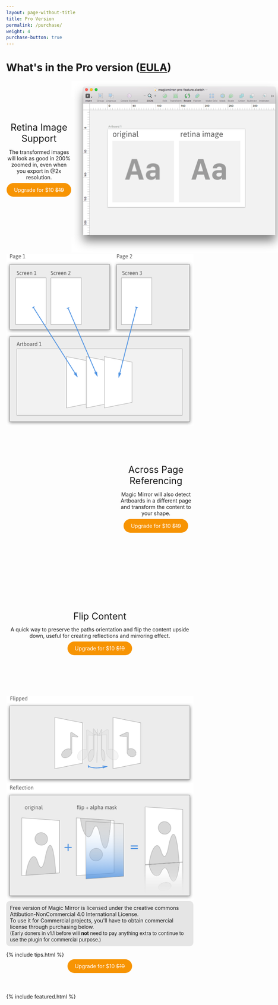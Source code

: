 ```yaml
---
layout: page-without-title
title: Pro Version
permalink: /purchase/
weight: 4
purchase-button: true
---
```


<style type="text/css">
	.purchase-button
	{
	    color: #fff !important;
		background-color: #F79403;
		padding: 10px 20px 10px 20px;
		border-radius: 20px;
		text-decoration: none !important;
	}

	.custom-button-nav
	{
		margin: 0 0px 0 10px;
	}

	.first-block-left
	{
		width: 35%;
		float:left;
		padding: 110px 0;
	}

	.page-heading
	{
		text-align:center;
		margin-bottom: 0.5em;
		font-size: 25px;
	}

	.first-block-right
	{
		width: 65%;
		float:right;
	}

	.clear
	{
		clear: both;
	}

	.second-block-left
	{
		float: left;
	}

	.second-block-right
	{
		width: 40%;
		float: right;
		padding: 100px 0px;
	}

	.third-block-left
	{
		float: left;
		padding: 120px 0;
	}

	.third-block-right
	{
		float: right;
	}

	.fourth-block
	{
		width: 100%;
		background-color: #E5E5E5;
		border-radius: 10px;
	}

	.fourth-block-center
	{
		padding: 10px 10px 10px 10px;
	}

	.fourth-block-center span
	{
		font-size: 13px;
	}

	.fourth-block-center span span
	{
		font-weight: bold;
	}

	.fifth-block
	{
		background-color: #FFF7D0;
		width:100%;
		border-radius: 10px;
	}

	.fifth-first
	{
		float: left;
		width: 30%;
		padding: 0 15px 0 15px;
		text-align: center;
	}

	.fifth-second
	{
		float: left;
		width: 30%;
		padding: 0 20px 0 0px;
	}

	.sixth-block
	{
		width: 100%;
		text-align: center;
	}

	.seventh-block
	{
		width: 100%;
		background-color: #FAFAFA;
	}

	.seventh-first
	{
		width: 23%;
		float: left;
	}

	.seventh-second
	{
		width: 23%;
		float: left;
		padding: 0 15px 0 0;
	}

	.seventh-third
	{
		width: 23%;
		float: left;
		padding: 0 0px 0 10px;
	}

	.seventh-fourth
	{
		width: 23%;
		float: right;
	}


</style>

# What's in the Pro version ([EULA](/eula/))

<div class="first-block">
	<div class="first-block-left">
		<div class="page-heading">Retina Image Support</div>
		<div style="text-align:center;">
			The transformed images will look as good in 200% zoomed in, even when you export in @2x resolution.
			<br><br>
			<a href="/proceed-to-purchase/" identifier="proceed-to-purchase-retina-image" class="purchase-button">Upgrade for $10 <s>$19</s></a>
		</div>
	</div>
	<div class="first-block-right">
		<img style="max-width: 580px !important;" src="/images/purchase-retina-image.png">
	</div>
</div>
<div class="py2 clear"></div>

<div class="second-block">
	<div class="second-block-left col-7">
		<img src="/images/purchase-across-page-rendering copy.png">
	</div>
	<div class="second-block-right">
		<div class="page-heading">Across Page Referencing</div>
		<div style="text-align:center;">
			Magic Mirror will also detect Artboards in a different page and transform the content to your shape.
			<br><br>
			<a href="/proceed-to-purchase/" identifier="proceed-to-purchase-across-page-reference" class="purchase-button">Upgrade for $10 <s>$19</s></a>
		</div>
	</div>
</div>
<div class="py2 clear"></div>

<div class="third-block">
	<div class="third-block-left col-5">
		<div class="page-heading">Flip Content</div>
		<div style="text-align:center;">
			A quick way to preserve the paths orientation and flip the content upside down, useful for creating reflections and mirroring effect.
			<br><br>
			<a href="/proceed-to-purchase/" identifier="proceed-to-purchase-flip-content" class="purchase-button">Upgrade for $10 <s>$19</s></a>
		</div>
	</div>
	<div class="third-block-right col-7">
		<img src="/images/purchase-flip-content.png">
	</div>
</div>
<div class="py2 clear"></div>

<div class="fourth-block">
	<div class="fourth-block-center">
		Free version of Magic Mirror is licensed under the creative commons Attibution-NonCommercial 4.0 International License.
		<br>
		To use it for Commercial projects, you'll have to obtain commercial license through purchasing below.
		<br>
		<span>
			(Early doners in v1.1 before will <span>not</span> need to pay anything extra to continue to use the plugin for commercial purpose.)
		</span>
	</div>
</div>
<div class="py2 clear"></div>

{% include tips.html %}

<div class="py2 clear"></div>

<div class="sixth-block">
	<a href="/proceed-to-purchase/" identifier="proceed-to-purchase-tips" class="purchase-button">Upgrade for $10 <s>$19</s></a>
</div>
<br><br><br>

{% include featured.html %}

